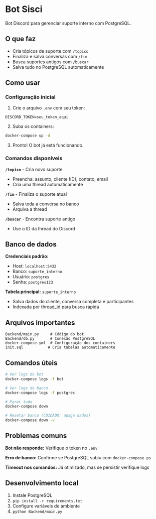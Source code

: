 # Bot Sisci

Bot Discord para gerenciar suporte interno com PostgreSQL.

## O que faz

- Cria tópicos de suporte com `/topico`
- Finaliza e salva conversas com `/fim` 
- Busca suportes antigos com `/buscar`
- Salva tudo no PostgreSQL automaticamente

## Como usar

### Configuração inicial

1. Crie o arquivo `.env` com seu token:
```
DISCORD_TOKEN=seu_token_aqui
```

2. Suba os containers:
```bash
docker-compose up -d
```

3. Pronto! O bot já está funcionando.

### Comandos disponíveis

**`/topico`** - Cria novo suporte
- Preencha: assunto, cliente (ID), contato, email
- Cria uma thread automaticamente

**`/fim`** - Finaliza o suporte atual
- Salva toda a conversa no banco
- Arquiva a thread

**`/buscar`** - Encontra suporte antigo
- Use o ID da thread do Discord

## Banco de dados

**Credenciais padrão:**
- Host: `localhost:5432`
- Banco: `suporte_interno` 
- Usuário: `postgres`
- Senha: `postgres123`

**Tabela principal:** `suporte_interno`
- Salva dados do cliente, conversa completa e participantes
- Indexada por thread_id para busca rápida

## Arquivos importantes

```
Backend/main.py     # Código do bot
Backend/db.py       # Conexão PostgreSQL  
docker-compose.yml  # Configuração dos containers
init.sql           # Cria tabelas automaticamente
```

## Comandos úteis

```bash
# Ver logs do bot
docker-compose logs -f bot

# Ver logs do banco
docker-compose logs -f postgres

# Parar tudo
docker-compose down

# Resetar banco (CUIDADO: apaga dados)
docker-compose down -v
```

## Problemas comuns

**Bot não responde:** Verifique o token no `.env`

**Erro de banco:** Confirme se PostgreSQL subiu com `docker-compose ps`

**Timeout nos comandos:** Já otimizado, mas se persistir verifique logs

## Desenvolvimento local

1. Instale PostgreSQL
2. `pip install -r requirements.txt`
3. Configure variáveis de ambiente
4. `python Backend/main.py`
